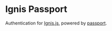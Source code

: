 # Ignis Passport


Authentication for [Ignis.js](https://github.com/jluchiji/ignis),
powered by [passport](https://github.com/jaredhanson/passport).

